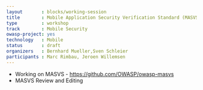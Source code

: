 ```yaml
---
layout       : blocks/working-session
title        : Mobile Application Security Verification Standard (MASVS)
type         : workshop
track        : Mobile Security
owasp-project: yes
technology   : Mobile
status       : draft
organizers   : Bernhard Mueller,Sven Schleier
participants : Marc Rimbau, Jeroen Willemsen
---
```


* Working on MASVS - https://github.com/OWASP/owasp-masvs
* MASVS Review and Editing
